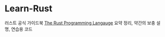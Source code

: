 # Learn-Rust

러스트 공식 가이드북 [The Rust Programming Langauge](https://doc.rust-lang.org/book/) 요약 정리, 약간의 보충 설명, 연습용 코드

